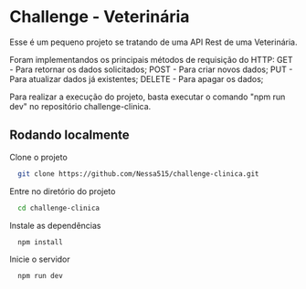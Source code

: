 # Challenge - Veterinária

Esse é um pequeno projeto se tratando de uma API Rest de uma Veterinária.

Foram implementandos os principais métodos de requisição do HTTP:
GET - Para retornar os dados solicitados;
POST - Para criar novos dados;
PUT - Para atualizar dados já existentes;
DELETE - Para apagar os dados;

Para realizar a execução do projeto, basta executar o comando "npm run dev" no repositório challenge-clinica.
 
## Rodando localmente

Clone o projeto

```bash
  git clone https://github.com/Nessa515/challenge-clinica.git
```

Entre no diretório do projeto

```bash
  cd challenge-clinica
```

Instale as dependências

```bash
  npm install
```

Inicie o servidor

```bash
  npm run dev